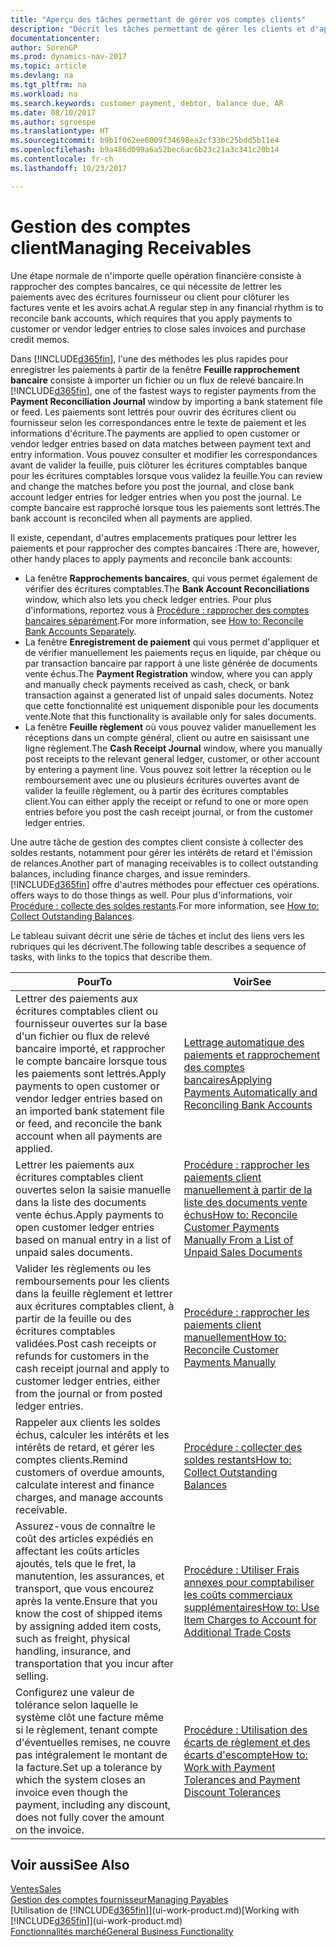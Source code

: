 ```yaml
---
title: "Aperçu des tâches permettant de gérer vos comptes clients"
description: "Décrit les tâches permettant de gérer les clients et d'appliquer les paiements aux écritures comptables client ou fournisseur."
documentationcenter: 
author: SorenGP
ms.prod: dynamics-nav-2017
ms.topic: article
ms.devlang: na
ms.tgt_pltfrm: na
ms.workload: na
ms.search.keywords: customer payment, debtor, balance due, AR
ms.date: 08/10/2017
ms.author: sgroespe
ms.translationtype: HT
ms.sourcegitcommit: b9b1f062ee6009f34698ea2cf33bc25bdd5b11e4
ms.openlocfilehash: b9a486d099a6a52bec6ac6b23c21a3c341c20b14
ms.contentlocale: fr-ch
ms.lasthandoff: 10/23/2017

---
```

# <a name="managing-receivables"></a><span data-ttu-id="e1226-103">Gestion des comptes client</span><span class="sxs-lookup"><span data-stu-id="e1226-103">Managing Receivables</span></span>
<span data-ttu-id="e1226-104">Une étape normale de n'importe quelle opération financière consiste à rapprocher des comptes bancaires, ce qui nécessite de lettrer les paiements avec des écritures fournisseur ou client pour clôturer les factures vente et les avoirs achat.</span><span class="sxs-lookup"><span data-stu-id="e1226-104">A regular step in any financial rhythm is to reconcile bank accounts, which requires that you apply payments to customer or vendor ledger entries to close sales invoices and purchase credit memos.</span></span>  

<span data-ttu-id="e1226-105">Dans [!INCLUDE[d365fin](includes/d365fin_md.md)], l'une des méthodes les plus rapides pour enregistrer les paiements à partir de la fenêtre **Feuille rapprochement bancaire** consiste à importer un fichier ou un flux de relevé bancaire.</span><span class="sxs-lookup"><span data-stu-id="e1226-105">In [!INCLUDE[d365fin](includes/d365fin_md.md)], one of the fastest ways to register payments from the **Payment Reconciliation Journal** window by importing a bank statement file or feed.</span></span> <span data-ttu-id="e1226-106">Les paiements sont lettrés pour ouvrir des écritures client ou fournisseur selon les correspondances entre le texte de paiement et les informations d'écriture.</span><span class="sxs-lookup"><span data-stu-id="e1226-106">The payments are applied to open customer or vendor ledger entries based on data matches between payment text and entry information.</span></span> <span data-ttu-id="e1226-107">Vous pouvez consulter et modifier les correspondances avant de valider la feuille, puis clôturer les écritures comptables banque pour les écritures comptables lorsque vous validez la feuille.</span><span class="sxs-lookup"><span data-stu-id="e1226-107">You can review and change the matches before you post the journal, and close bank account ledger entries for ledger entries when you post the journal.</span></span> <span data-ttu-id="e1226-108">Le compte bancaire est rapproché lorsque tous les paiements sont lettrés.</span><span class="sxs-lookup"><span data-stu-id="e1226-108">The bank account is reconciled when all payments are applied.</span></span>

<span data-ttu-id="e1226-109">Il existe, cependant, d'autres emplacements pratiques pour lettrer les paiements et pour rapprocher des comptes bancaires :</span><span class="sxs-lookup"><span data-stu-id="e1226-109">There are, however, other handy places to apply payments and reconcile bank accounts:</span></span>  

* <span data-ttu-id="e1226-110">La fenêtre **Rapprochements bancaires**, qui vous permet également de vérifier des écritures comptables.</span><span class="sxs-lookup"><span data-stu-id="e1226-110">The **Bank Account Reconciliations** window, which also lets you check ledger entries.</span></span> <span data-ttu-id="e1226-111">Pour plus d'informations, reportez vous à [Procédure : rapprocher des comptes bancaires séparément](bank-how-reconcile-bank-accounts-separately.md).</span><span class="sxs-lookup"><span data-stu-id="e1226-111">For more information, see [How to: Reconcile Bank Accounts Separately](bank-how-reconcile-bank-accounts-separately.md).</span></span>  
* <span data-ttu-id="e1226-112">La fenêtre **Enregistrement de paiement** qui vous permet d'appliquer et de vérifier manuellement les paiements reçus en liquide, par chèque ou par transaction bancaire par rapport à une liste générée de documents vente échus.</span><span class="sxs-lookup"><span data-stu-id="e1226-112">The **Payment Registration** window, where you can apply and manually check payments received as cash, check, or bank transaction against a generated list of unpaid sales documents.</span></span> <span data-ttu-id="e1226-113">Notez que cette fonctionnalité est uniquement disponible pour les documents vente.</span><span class="sxs-lookup"><span data-stu-id="e1226-113">Note that this functionality is available only for sales documents.</span></span>  
* <span data-ttu-id="e1226-114">La fenêtre **Feuille règlement** où vous pouvez valider manuellement les réceptions dans un compte général, client ou autre en saisissant une ligne règlement.</span><span class="sxs-lookup"><span data-stu-id="e1226-114">The **Cash Receipt Journal** window, where you manually post receipts to the relevant general ledger, customer, or other account by entering a payment line.</span></span> <span data-ttu-id="e1226-115">Vous pouvez soit lettrer la réception ou le remboursement avec une ou plusieurs écritures ouvertes avant de valider la feuille règlement, ou à partir des écritures comptables client.</span><span class="sxs-lookup"><span data-stu-id="e1226-115">You can either apply the receipt or refund to one or more open entries before you post the cash receipt journal, or from the customer ledger entries.</span></span>  

<span data-ttu-id="e1226-116">Une autre tâche de gestion des comptes client consiste à collecter des soldes restants, notamment pour gérer les intérêts de retard et l'émission de relances.</span><span class="sxs-lookup"><span data-stu-id="e1226-116">Another part of managing receivables is to collect outstanding balances, including finance charges, and issue reminders.</span></span> [!INCLUDE[d365fin](includes/d365fin_md.md)]<span data-ttu-id="e1226-117"> offre d'autres méthodes pour effectuer ces opérations.</span><span class="sxs-lookup"><span data-stu-id="e1226-117"> offers ways to do those things as well.</span></span> <span data-ttu-id="e1226-118">Pour plus d'informations, voir [Procédure : collecte des soldes restants](receivables-collect-outstanding-balances.md).</span><span class="sxs-lookup"><span data-stu-id="e1226-118">For more information, see [How to: Collect Outstanding Balances](receivables-collect-outstanding-balances.md).</span></span>  

<span data-ttu-id="e1226-119">Le tableau suivant décrit une série de tâches et inclut des liens vers les rubriques qui les décrivent.</span><span class="sxs-lookup"><span data-stu-id="e1226-119">The following table describes a sequence of tasks, with links to the topics that describe them.</span></span>  

| <span data-ttu-id="e1226-120">Pour</span><span class="sxs-lookup"><span data-stu-id="e1226-120">To</span></span> | <span data-ttu-id="e1226-121">Voir</span><span class="sxs-lookup"><span data-stu-id="e1226-121">See</span></span> |
| --- | --- |
| <span data-ttu-id="e1226-122">Lettrer des paiements aux écritures comptables client ou fournisseur ouvertes sur la base d'un fichier ou flux de relevé bancaire importé, et rapprocher le compte bancaire lorsque tous les paiements sont lettrés.</span><span class="sxs-lookup"><span data-stu-id="e1226-122">Apply payments to open customer or vendor ledger entries based on an imported bank statement file or feed, and reconcile the bank account when all payments are applied.</span></span> |[<span data-ttu-id="e1226-123">Lettrage automatique des paiements et rapprochement des comptes bancaires</span><span class="sxs-lookup"><span data-stu-id="e1226-123">Applying Payments Automatically and Reconciling Bank Accounts</span></span>](receivables-apply-payments-auto-reconcile-bank-accounts.md) |
| <span data-ttu-id="e1226-124">Lettrer les paiements aux écritures comptables client ouvertes selon la saisie manuelle dans la liste des documents vente échus.</span><span class="sxs-lookup"><span data-stu-id="e1226-124">Apply payments to open customer ledger entries based on manual entry in a list of unpaid sales documents.</span></span> |[<span data-ttu-id="e1226-125">Procédure : rapprocher les paiements client manuellement à partir de la liste des documents vente échus</span><span class="sxs-lookup"><span data-stu-id="e1226-125">How to: Reconcile Customer Payments Manually From a List of Unpaid Sales Documents</span></span>](receivables-how-reconcile-customer-payments-list-unpaid-sales-documents.md) |
| <span data-ttu-id="e1226-126">Valider les règlements ou les remboursements pour les clients dans la feuille règlement et lettrer aux écritures comptables client, à partir de la feuille ou des écritures comptables validées.</span><span class="sxs-lookup"><span data-stu-id="e1226-126">Post cash receipts or refunds for customers in the cash receipt journal and apply to customer ledger entries, either from the journal or from posted ledger entries.</span></span> |[<span data-ttu-id="e1226-127">Procédure : rapprocher les paiements client manuellement</span><span class="sxs-lookup"><span data-stu-id="e1226-127">How to: Reconcile Customer Payments Manually</span></span>](receivables-how-apply-sales-transactions-manually.md) |
| <span data-ttu-id="e1226-128">Rappeler aux clients les soldes échus, calculer les intérêts et les intérêts de retard, et gérer les comptes clients.</span><span class="sxs-lookup"><span data-stu-id="e1226-128">Remind customers of overdue amounts, calculate interest and finance charges, and manage accounts receivable.</span></span> |[<span data-ttu-id="e1226-129">Procédure : collecter des soldes restants</span><span class="sxs-lookup"><span data-stu-id="e1226-129">How to: Collect Outstanding Balances</span></span>](receivables-collect-outstanding-balances.md) |
|<span data-ttu-id="e1226-130">Assurez-vous de connaître le coût des articles expédiés en affectant les coûts articles ajoutés, tels que le fret, la manutention, les assurances, et transport, que vous encourez après la vente.</span><span class="sxs-lookup"><span data-stu-id="e1226-130">Ensure that you know the cost of shipped items by assigning added item costs, such as freight, physical handling, insurance, and transportation that you incur after selling.</span></span>|[<span data-ttu-id="e1226-131">Procédure : Utiliser Frais annexes pour comptabiliser les coûts commerciaux supplémentaires</span><span class="sxs-lookup"><span data-stu-id="e1226-131">How to: Use Item Charges to Account for Additional Trade Costs</span></span>](payables-how-assign-item-charges.md)|
|<span data-ttu-id="e1226-132">Configurez une valeur de tolérance selon laquelle le système clôt une facture même si le règlement, tenant compte d'éventuelles remises, ne couvre pas intégralement le montant de la facture.</span><span class="sxs-lookup"><span data-stu-id="e1226-132">Set up a tolerance by which the system closes an invoice even though the payment, including any discount, does not fully cover the amount on the invoice.</span></span>|[<span data-ttu-id="e1226-133">Procédure : Utilisation des écarts de règlement et des écarts d'escompte</span><span class="sxs-lookup"><span data-stu-id="e1226-133">How to: Work with Payment Tolerances and Payment Discount Tolerances</span></span>](finance-payment-tolerance-and-payment-discount-tolerance.md)|
## <a name="see-also"></a><span data-ttu-id="e1226-134">Voir aussi</span><span class="sxs-lookup"><span data-stu-id="e1226-134">See Also</span></span>
[<span data-ttu-id="e1226-135">Ventes</span><span class="sxs-lookup"><span data-stu-id="e1226-135">Sales</span></span>](sales-manage-sales.md)  
[<span data-ttu-id="e1226-136">Gestion des comptes fournisseur</span><span class="sxs-lookup"><span data-stu-id="e1226-136">Managing Payables</span></span>](payables-manage-payables.md)  
<span data-ttu-id="e1226-137">[Utilisation de [!INCLUDE[d365fin](includes/d365fin_md.md)]](ui-work-product.md)</span><span class="sxs-lookup"><span data-stu-id="e1226-137">[Working with [!INCLUDE[d365fin](includes/d365fin_md.md)]](ui-work-product.md)</span></span>  
[<span data-ttu-id="e1226-138">Fonctionnalités marché</span><span class="sxs-lookup"><span data-stu-id="e1226-138">General Business Functionality</span></span>](ui-across-business-areas.md)


